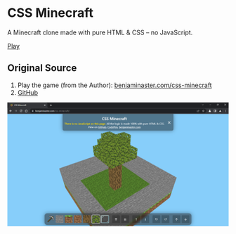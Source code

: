 
# CSS Minecraft

A Minecraft clone made with pure HTML & CSS – no JavaScript.

[Play](https://Leo2888.github.io/)

## Original Source

1. Play the game (from the Author): [benjaminaster.com/css-minecraft](https://benjaminaster.com/css-minecraft/)
2. [GitHub](<https://github.com/BenjaminAster/CSS-Minecraft#>)

![screenshot of CSS Minecraft](./assets/screenshot.png)
